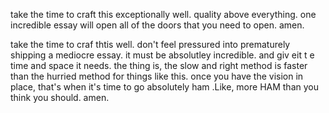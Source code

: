 take the time to craft this exceptionally well. quality above everything. one incredible essay will open all of the doors that you need to open. amen.

take the time to craf thtis well. don't feel pressured into prematurely shipping a mediocre essay. it must be absolutley incredible. and giv eit t e time and space it needs. the thing is, the slow and right method is faster than the hurried method for things like this. once you have the vision in place, that's when it's time to go absolutely ham .Like, more HAM than you think you should. amen.